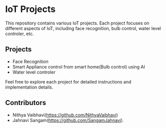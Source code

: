 # IoT Projects

This repository contains various IoT projects. Each project focuses on different aspects of IoT, including face recognition, bulb control, water level controler, etc.

## Projects

- Face Recognition
- Smart Appliance control from smart home(Bulb control) using AI
- Water level controler
  
Feel free to explore each project for detailed instructions and implementation details.

## Contributors

- Nithya Vaibhavi(https://github.com/NithyaVaibhavi)
- Jahnavi Sangam(https://github.com/SangamJahnavi).
